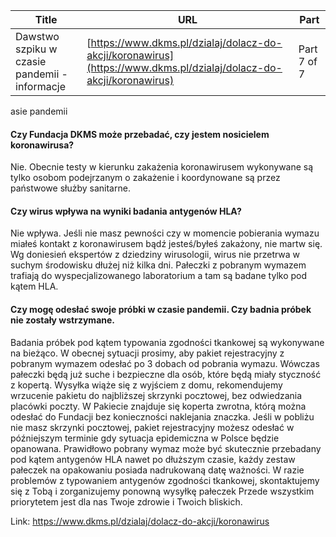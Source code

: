 | **Title**       | **URL**           | **Part**              |
|-----------------|-------------------|-----------------------|
| Dawstwo szpiku w czasie pandemii - informacje         | [https://www.dkms.pl/dzialaj/dolacz-do-akcji/koronawirus](https://www.dkms.pl/dzialaj/dolacz-do-akcji/koronawirus)    | Part 7 of 7          |

asie pandemii

#### Czy Fundacja DKMS może przebadać, czy jestem nosicielem koronawirusa?

Nie. Obecnie testy w kierunku zakażenia koronawirusem wykonywane są tylko osobom podejrzanym o zakażenie i koordynowane są przez państwowe służby sanitarne.

#### Czy wirus wpływa na wyniki badania antygenów HLA?

Nie wpływa. Jeśli nie masz pewności czy w momencie pobierania wymazu miałeś kontakt z koronawirusem bądź jesteś/byłeś zakażony, nie martw się. Wg doniesień ekspertów z dziedziny wirusologii, wirus nie przetrwa w suchym środowisku dłużej niż kilka dni. Pałeczki z pobranym wymazem trafiają do wyspecjalizowanego laboratorium a tam są badane tylko pod kątem HLA.

#### Czy mogę odesłać swoje próbki w czasie pandemii. Czy badnia próbek nie zostały wstrzymane.

Badania próbek pod kątem typowania zgodności tkankowej są wykonywane na bieżąco. W obecnej sytuacji prosimy, aby pakiet rejestracyjny z pobranym wymazem odesłać po 3 dobach od pobrania wymazu. Wówczas pałeczki będą już suche i bezpieczne dla osób, które będą miały styczność z kopertą. Wysyłka wiąże się z wyjściem z domu, rekomendujemy wrzucenie pakietu do najbliższej skrzynki pocztowej, bez odwiedzania placówki poczty. W Pakiecie znajduje się koperta zwrotna, którą można odesłać do Fundacji bez konieczności naklejania znaczka. Jeśli w pobliżu nie masz skrzynki pocztowej, pakiet rejestracyjny możesz odesłać w późniejszym terminie gdy sytuacja epidemiczna w Polsce będzie opanowana. Prawidłowo pobrany wymaz może być skutecznie przebadany pod kątem antygenów HLA nawet po dłuższym czasie, każdy zestaw pałeczek na opakowaniu posiada nadrukowaną datę ważności. W razie problemów z typowaniem antygenów zgodności tkankowej, skontaktujemy się z Tobą i zorganizujemy ponowną wysyłkę pałeczek Przede wszystkim priorytetem jest dla nas Twoje zdrowie i Twoich bliskich.



Link: https://www.dkms.pl/dzialaj/dolacz-do-akcji/koronawirus
